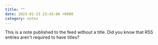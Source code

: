 ```yaml
---
title: ""
date: 2023-01-23 23:43:06 +0800
category: notes
---
```


This is a note published to the feed without a title. Did you know that RSS
entries aren't required to have titles?
